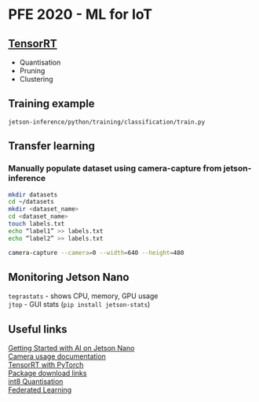 # PFE 2020 - ML for IoT

## [TensorRT](https://docs.nvidia.com/deeplearning/frameworks/tf-trt-user-guide/index.html#usingtftrt)
* Quantisation
* Pruning
* Clustering

## Training example
`jetson-inference/python/training/classification/train.py`

## Transfer learning
### Manually populate dataset using camera-capture from jetson-inference
```bash
mkdir datasets
cd ~/datasets
mkdir <dataset_name>
cd <dataset_name>
touch labels.txt
echo “label1” >> labels.txt
echo “label2” >> labels.txt

camera-capture --camera=0 --width=640 --height=480
```

## Monitoring Jetson Nano
`tegrastats` - shows CPU, memory, GPU usage\
`jtop` - GUI stats (`pip install jetson-stats`)

## Useful links
[Getting Started with AI on Jetson Nano](https://courses.nvidia.com/courses/course-v1:DLI+S-RX-02+V2/about) \
[Camera usage documentation](https://developer.download.nvidia.com/embedded/L4T/r24_Release_v2.0/Docs/L4T_Tegra_X1_Multimedia_User_Guide_Release_24.2.pdf?ORzXaY-aQWa-QsQCPbqN8XcwbHMxXI_oyRtg_2hkGETt-YUUTyD_YFx5YJpeOhkRp5oHxhHc88Q4GmstgGw3na8H_xqlm1CCvTIr6zLKpQyxQXL0yN26KTMH8xOMx6pdeCjUSo5Vja2okulw2mSJPtduOxs-tWHqxUxtM32Lf1do5HPmKzqHhTsRdmmnUSkm9ynPSv4)\
[TensorRT with PyTorch](https://www.learnopencv.com/how-to-convert-a-model-from-pytorch-to-tensorrt-and-speed-up-inference/)\
[Package download links](https://elinux.org/Jetson_Zoo)\
[int8 Quantisation](https://www.mathworks.com/company/newsletters/articles/what-is-int8-quantization-and-why-is-it-popular-for-deep-neural-networks.html)\
[Federated Learning](https://medium.com/@ODSC/what-is-federated-learning-99c7fc9bc4f5)
